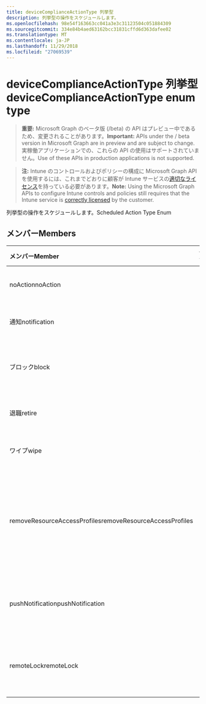 ```yaml
---
title: deviceComplianceActionType 列挙型
description: 列挙型の操作をスケジュールします。
ms.openlocfilehash: 98e54f163663cc041a3e3c31123504c051884309
ms.sourcegitcommit: 334e84b4aed63162bcc31831cffd6d363dafee02
ms.translationtype: MT
ms.contentlocale: ja-JP
ms.lasthandoff: 11/29/2018
ms.locfileid: "27069539"
---
```

# <a name="devicecomplianceactiontype-enum-type"></a><span data-ttu-id="a83c7-103">deviceComplianceActionType 列挙型</span><span class="sxs-lookup"><span data-stu-id="a83c7-103">deviceComplianceActionType enum type</span></span>

> <span data-ttu-id="a83c7-104">**重要:** Microsoft Graph のベータ版 (/beta) の API はプレビュー中であるため、変更されることがあります。</span><span class="sxs-lookup"><span data-stu-id="a83c7-104">**Important:** APIs under the / beta version in Microsoft Graph are in preview and are subject to change.</span></span> <span data-ttu-id="a83c7-105">実稼働アプリケーションでの、これらの API の使用はサポートされていません。</span><span class="sxs-lookup"><span data-stu-id="a83c7-105">Use of these APIs in production applications is not supported.</span></span>

> <span data-ttu-id="a83c7-106">**注:** Intune のコントロールおよびポリシーの構成に Microsoft Graph API を使用するには、これまでどおりに顧客が Intune サービスの[適切なライセンス](https://go.microsoft.com/fwlink/?linkid=839381)を持っている必要があります。</span><span class="sxs-lookup"><span data-stu-id="a83c7-106">**Note:** Using the Microsoft Graph APIs to configure Intune controls and policies still requires that the Intune service is [correctly licensed](https://go.microsoft.com/fwlink/?linkid=839381) by the customer.</span></span>

<span data-ttu-id="a83c7-107">列挙型の操作をスケジュールします。</span><span class="sxs-lookup"><span data-stu-id="a83c7-107">Scheduled Action Type Enum</span></span>
## <a name="members"></a><span data-ttu-id="a83c7-108">メンバー</span><span class="sxs-lookup"><span data-stu-id="a83c7-108">Members</span></span>
|<span data-ttu-id="a83c7-109">メンバー</span><span class="sxs-lookup"><span data-stu-id="a83c7-109">Member</span></span>|<span data-ttu-id="a83c7-110">値</span><span class="sxs-lookup"><span data-stu-id="a83c7-110">Value</span></span>|<span data-ttu-id="a83c7-111">説明</span><span class="sxs-lookup"><span data-stu-id="a83c7-111">Description</span></span>|
|:---|:---|:---|
|<span data-ttu-id="a83c7-112">noAction</span><span class="sxs-lookup"><span data-stu-id="a83c7-112">noAction</span></span>|<span data-ttu-id="a83c7-113">0</span><span class="sxs-lookup"><span data-stu-id="a83c7-113">0</span></span>|<span data-ttu-id="a83c7-114">操作は必要ありません。</span><span class="sxs-lookup"><span data-stu-id="a83c7-114">No Action</span></span>|
|<span data-ttu-id="a83c7-115">通知</span><span class="sxs-lookup"><span data-stu-id="a83c7-115">notification</span></span>|<span data-ttu-id="a83c7-116">1</span><span class="sxs-lookup"><span data-stu-id="a83c7-116">1</span></span>|<span data-ttu-id="a83c7-117">通知を送信します。</span><span class="sxs-lookup"><span data-stu-id="a83c7-117">Send Notification</span></span>|
|<span data-ttu-id="a83c7-118">ブロック</span><span class="sxs-lookup"><span data-stu-id="a83c7-118">block</span></span>|<span data-ttu-id="a83c7-119">2</span><span class="sxs-lookup"><span data-stu-id="a83c7-119">2</span></span>|<span data-ttu-id="a83c7-120">AAD でデバイスをブロックします。</span><span class="sxs-lookup"><span data-stu-id="a83c7-120">Block the device in AAD</span></span>|
|<span data-ttu-id="a83c7-121">退職</span><span class="sxs-lookup"><span data-stu-id="a83c7-121">retire</span></span>|<span data-ttu-id="a83c7-122">3</span><span class="sxs-lookup"><span data-stu-id="a83c7-122">3</span></span>|<span data-ttu-id="a83c7-123">デバイスを破棄します。</span><span class="sxs-lookup"><span data-stu-id="a83c7-123">Retire the device</span></span>|
|<span data-ttu-id="a83c7-124">ワイプ</span><span class="sxs-lookup"><span data-stu-id="a83c7-124">wipe</span></span>|<span data-ttu-id="a83c7-125">4</span><span class="sxs-lookup"><span data-stu-id="a83c7-125">4</span></span>|<span data-ttu-id="a83c7-126">デバイスをワイプします。</span><span class="sxs-lookup"><span data-stu-id="a83c7-126">Wipe the device</span></span>|
|<span data-ttu-id="a83c7-127">removeResourceAccessProfiles</span><span class="sxs-lookup"><span data-stu-id="a83c7-127">removeResourceAccessProfiles</span></span>|<span data-ttu-id="a83c7-128">5</span><span class="sxs-lookup"><span data-stu-id="a83c7-128">5</span></span>|<span data-ttu-id="a83c7-129">デバイスからリソースのアクセス ・ プロファイルを削除します。</span><span class="sxs-lookup"><span data-stu-id="a83c7-129">Remove Resource Access Profiles from the device</span></span>|
|<span data-ttu-id="a83c7-130">pushNotification</span><span class="sxs-lookup"><span data-stu-id="a83c7-130">pushNotification</span></span>|<span data-ttu-id="a83c7-131">9</span><span class="sxs-lookup"><span data-stu-id="a83c7-131">9</span></span>|<span data-ttu-id="a83c7-132">デバイスにプッシュ通知を送信します。</span><span class="sxs-lookup"><span data-stu-id="a83c7-132">Send push notification to device</span></span>|
|<span data-ttu-id="a83c7-133">remoteLock</span><span class="sxs-lookup"><span data-stu-id="a83c7-133">remoteLock</span></span>|<span data-ttu-id="a83c7-134">10</span><span class="sxs-lookup"><span data-stu-id="a83c7-134">10</span></span>|<span data-ttu-id="a83c7-135">リモートでデバイスをロックします。</span><span class="sxs-lookup"><span data-stu-id="a83c7-135">Remotely lock the device</span></span>|





